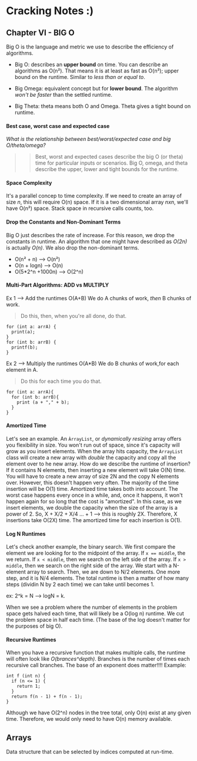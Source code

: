 # Cracking Notes :)

## Chapter VI - BIG O
Big O is the language and metric we use to describe the efficiency of algorithms. 
- Big O: describes an **upper bound** on time. You can describe an algorithms as O(n²). That means it is at least as fast as O(n²); upper bound on the runtime. Similar to _less than or equal to_.

- Big Omega: equivalent concept but for **lower bound**. The algorithm _won't be faster_ than the settled runtime.

- Big Theta: theta means both O and Omega. Theta gives a tight bound on runtime. 

#### Best case, worst case and expected case
_What is the relationship between best/worst/expected case and big O/theta/omega?_
>> Best, worst and expected cases describe the big O (or theta) time for particular inputs or scenarios.
>> Big O, omega, and theta describe the upper, lower and tight bounds for the runtime.

#### Space Complexity
It's a parallel concep to time complexity. If we need to create an array of size _n_, this will require O(n) space. If it is a two dimensional array _nxn_, we'll have O(n²) space. 
Stack space in recursive calls counts, too.

#### Drop the Constants and Non-Dominant Terms
Big O just describes the rate of increase. For this reason, we drop the constants in runtime. An algorithm that one might have described as _O(2n)_ is actually _O(n)_.
We also drop the non-dominant terms. 
- O(n² + n) --> O(n²)
- O(n + logn) --> O(n)
- O(5*2^n +1000n) --> O(2^n)

#### Multi-Part Algorithms: ADD vs MULTIPLY

Ex 1 --> Add the runtimes O(A+B)
We do A chunks of work, _then_ B chunks of work. 
> Do this, then, when you're all done, do that.
```
for (int a: arrA) {
  print(a);
}
for (int b: arrB) {
  printf(b);
}
```
Ex 2 --> Multiply the runtimes O(A*B)
We do B chunks of work,for each element in A. 
> Do this for each time you do that.
```
for (int a: arrA){
  for (int b: arrB){
    print (a + "," + b);
  }
}
```

#### Amortized Time
Let's see an example.
An ```ÀrrayList```, or _dynamically resizing_ array offers you flexibility in size. You won't run out of space, since it's capacity will grow as you insert elements.
When the array hits capacity, the ```ÀrrayList``` class will create a new array with _double_ the capacity and copy all the element over to he new array. How do we describe the runtime of insertion?
If it contains N elements, then inserting a new element will take O(N) time. You will have to create a new array of size 2N and the copy N elements over.
However, this doesn't happen very often. The majority of the time insertion will be O(1) time.
Amortized time takes both into account. The worst case happens every once in a while, and, once it happens, it won't happen again for so long that the cost is "amortized".
In this case, as we insert elements, we double the capacity when the size of the array is a power of 2.
So, X + X/2 + X/4 ... + 1 --> this is roughly 2X.
Therefore, X insertions take O(2X) time. The amortized time for each insertion is O(1).


#### Log N Runtimes
Let's check another example, the binary search.
We first compare the element we are looking for to the midpoint of the array. If ```x == middle```, the we return. If ```x < middle```, then we search on the left side of the array. If ```x > middle```, then we search on the right side of the array.
We start with a N-element array to search. Then, we are down to N/2 elements. One more step, and it is N/4 elements.
The total runtime is then a matter of how many steps (dividin N by 2 each time) we can take until becomes 1.

ex:
2^k = N --> logN = k.

When we see a problem where the number of elements in the problem space gets halved each time, that will likely be a O(log n) runtime. We cut the problem space in half each time. (The base of the log doesn't matter for the purposes of big O).


#### Recursive Runtimes
When you have a recursive function that makes multiple calls, the runtime will often look like _O(brances^depth)_. Branches is the number of times each recursive call branches. The base of an exponent does matter!!!!
Example:
```
int f (int n) {
  if (n <= 1) {
    return 1;
  }
  return f(n - 1) + f(n - 1);
}
```
Although we have O(2^n) nodes in the tree total, only O(n) exist at any given time. Therefore, we would only need to have O(n) memory available.

## Arrays 
Data structure that can be selected by indices computed at run-time. 



